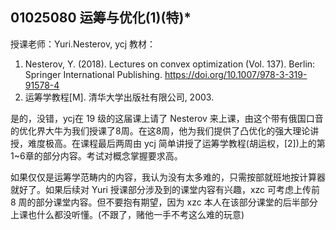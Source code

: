 ## 01025080 运筹与优化(1)(特)*

授课老师：Yuri.Nesterov, ycj
教材：
1. Nesterov, Y. (2018). Lectures on convex optimization (Vol. 137). Berlin: Springer International Publishing. https://doi.org/10.1007/978-3-319-91578-4
2. 运筹学教程[M]. 清华大学出版社有限公司, 2003.

是的，没错，ycj在 19 级的这届课上请了 Nesterov 来上课，由这个带有俄国口音的优化界大牛为我们授课了8周。在这8周，他为我们提供了凸优化的强大理论讲授，难度极高。在课程最后两周由 ycj 简单讲授了运筹学教程(胡运权，[2])上的第1~6章的部分内容。考试对概念掌握要求高。

如果仅仅是运筹学范畴内的内容，我认为没有太多难的，只需按部就班地按计算器就好了。如果后续对 Yuri 授课部分涉及到的课堂内容有兴趣，xzc 可考虑上传前 8 周的部分课堂内容。但不要抱有期望，因为 xzc 本人在该部分课堂的后半部分上课也什么都没听懂。(不跟了，赌他一手不考这么难的玩意)